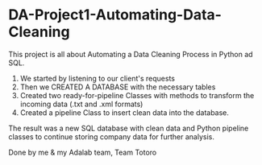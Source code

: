 # DA-Project1-Automating-Data-Cleaning

This project is all about Automating a Data Cleaning Process in Python ad SQL.

1. We started by listening to our client's requests
2. Then we CREATED A DATABASE with the necessary tables 
3. Created two ready-for-pipeline Classes with methods to transform the incoming data (.txt and .xml formats)
4. Created a pipeline Class to insert clean data into the database.

The result was a new SQL database with clean data and Python pipeline classes to continue storing company data for further analysis.

Done by me & my Adalab team, Team Totoro
